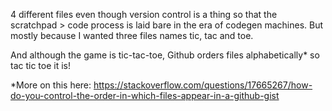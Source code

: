 4 different files even though version control is a thing so that the scratchpad > code process is laid bare in the era of codegen machines. But mostly because I wanted three files names tic, tac and toe. 

And although the game is tic-tac-toe, Github orders files alphabetically* so tac tic toe it is! 

*More on this here: https://stackoverflow.com/questions/17665267/how-do-you-control-the-order-in-which-files-appear-in-a-github-gist
